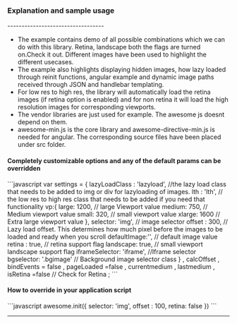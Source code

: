 <h3>Explanation and sample usage</h3>
----------------------------------
<ul>
<li>The example contains demo of all possible combinations which we can do with this library. Retina, landscape both the flags are turned on.Check it out. Different images have been used to highlight the different usecases.</li>
<li>The example also highlights displaying hidden images, how lazy loaded through reinit functions, angular example and dynamic image paths received through JSON and handlebar templating.</li>
<li>For low res to high res, the library will automatically load the retina images (if retina option is enabled) and for non retina it will load the high resolution images for corresponding viewports. </li>
<li>The vendor libraries are just used for example. The awesome js doesnt depend on them.</li>
<li>awesome-min.js is the core library and awesome-directive-min.js is needed for angular. The corresponding source files have been placed under src folder.</li>
</ul>

<h4>Completely customizable options and any of the default params can be overridden </h4>
```javascript
var settings = {
			lazyLoadClass : 'lazyload', //the lazy load class that needs to be added to img or div for lazyloading of images. 
			lth : 'lth', // the low res to high res class that needs to be added if you need that functionality
			vp:{
				large: 1200, // large Viewport value
				medium: 750, // Medium viewport value
				small: 320,  // small viewport value
				xlarge: 1600 // Extra large viewport value
			},
			selector: 'img',  // image selector
			offset : 300,     // Lazy load offset. This determines how much pixel before the images to be loaded and ready when you scroll
			defaultImage:'', // default image value
			retina : true, // retina support flag
			landscape: true, // small viewport landscape support flag
			iframeSelector: 'iframe', //Iframe selector
			bgselector: '.bgimage' // Background image selector class
		}
		, calcOffset
		, bindEvents = false
		, pageLoaded =false
		, currentmedium
		, lastmedium 
		, isRetina =false // Check for Retina
		;
```
<h4>How to override in your application script</h4>
```javascript
awesome.init({
		selector: 'img',
		offset : 100,
		retina: false
	})
```


------------------------------------------------------------------